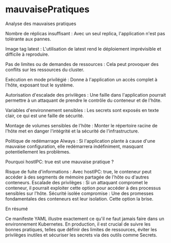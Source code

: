 # mauvaisePratiques

Analyse des mauvaises pratiques

Nombre de réplicas insuffisant : Avec un seul replica, l'application n'est pas tolérante aux pannes.

Image tag latest : L'utilisation de latest rend le déploiement imprévisible et difficile à reproduire.

Pas de limites ou de demandes de ressources : Cela peut provoquer des conflits sur les ressources du cluster.

Exécution en mode privilégié : Donne à l'application un accès complet à l'hôte, exposant tout le système.

Autorisation d'escalade des privilèges : Une faille dans l'application pourrait permettre à un attaquant de prendre le contrôle du conteneur et de l'hôte.

Variables d'environnement sensibles : Les secrets sont exposés en texte clair, ce qui est une faille de sécurité.

Montage de volumes sensibles de l'hôte : Monter le répertoire racine de l'hôte met en danger l'intégrité et la sécurité de l'infrastructure.

Politique de redémarrage Always : Si l'application plante à cause d'une mauvaise configuration, elle redémarrera indéfiniment, masquant potentiellement les problèmes.

Pourquoi hostIPC: true est une mauvaise pratique ?

Risque de fuite d'informations : Avec hostIPC: true, le conteneur peut accéder à des segments de mémoire partagée de l'hôte ou d'autres conteneurs.
Escalade des privilèges : Si un attaquant compromet le conteneur, il pourrait exploiter cette option pour accéder à des processus sensibles sur l'hôte.
Sécurité isolée compromise : Une des promesses fondamentales des conteneurs est leur isolation. Cette option la brise.



En résumé

Ce manifeste YAML illustre exactement ce qu'il ne faut jamais faire dans un environnement Kubernetes. En production, il est crucial de suivre les bonnes 
pratiques, telles que définir des limites de ressources, éviter les privilèges inutiles et sécuriser les secrets via des outils comme Secrets.
